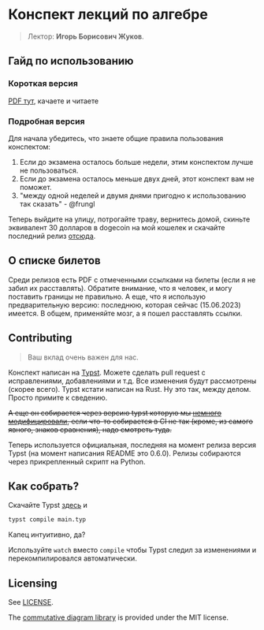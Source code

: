 # Конспект лекций по алгебре

> Лектор: **Игорь Борисович Жуков**.

## Гайд по использованию

### Короткая версия

[PDF тут](https://github.com/rabotaem-incorporated/algebra-conspect-2sem/releases/latest), качаете и читаете

### Подробная версия

Для начала убедитесь, что знаете общие правила пользования конспектом:

1. Если до экзамена осталось больше недели, этим конспектом лучше не пользоваться.
2. Если до экзамена осталось меньше двух дней, этот конспект вам не поможет.
3. "между одной неделей и двумя днями пригодно к использованию так сказать" - @frungl

Теперь выйдите на улицу, потрогайте траву, вернитесь домой, скиньте эквивалент 30 долларов в dogecoin на мой кошелек и скачайте последний релиз [отсюда](https://github.com/rabotaem-incorporated/algebra-conspect-2sem/releases/latest).

## О списке билетов

Среди релизов есть PDF с отмеченными ссылками на билеты (если я не забил их расставлять). Обратите внимание, что я человек, и могу поставить границы не правильно. А еще, что я использую предварительную версию: последнюю, которая сейчас (15.06.2023) имеется. В общем, применяйте мозг, а я пошел расставлять ссылки. 

## Contributing

> Ваш вклад очень важен для нас.

Конспект написан на [Typst](https://typst.app/). Можете сделать pull request с исправлениями, добавлениями и т.д. Все изменения будут рассмотрены (скорее всего). Typst кстати написан на Rust. Ну это так, между делом. Просто примите к сведению. 

~~А еще он собирается через версию typst которую мы [немного модифицировали](https://github.com/rabotaem-incorporated/opinionated-typst), если что-то собирается в CI не так (кроме, из самого явного, знаков сравнения), надо смотреть туда.~~

Теперь используется oфициальная, последняя на момент релиза версия Typst (на момент написания README это 0.6.0). Релизы собираются через прикрепленный скрипт на Python.

## Как собрать?

Скачайте Typst [здесь](https://github.com/typst/typst/releases/latest) и

```bash
typst compile main.typ
```

Капец интуитивно, да?

Используйте `watch` вместо `compile` чтобы Typst следил за изменениями и перекомпилировался автоматически.

## Licensing

See [LICENSE](LICENSE).

The [commutative diagram library](https://gitlab.com/giacomogallina/typst-cd/-/tree/main/) is provided under the MIT license.
